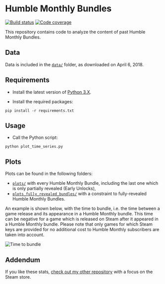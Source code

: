 # Humble Monthly Bundles

[![Build status][Build image]][Build]
[![Code coverage][Codecov image]][Codecov]

  [Build]: <https://github.com/woctezuma/humble-monthly/actions>
  [Build image]: <https://github.com/woctezuma/humble-monthly/workflows/Python application/badge.svg?branch=master>

  [PyUp]: https://pyup.io/repos/github/woctezuma/humble-monthly/
  [Dependency image]: https://pyup.io/repos/github/woctezuma/humble-monthly/shield.svg
  [Python3 image]: https://pyup.io/repos/github/woctezuma/humble-monthly/python-3-shield.svg

  [Codecov]: https://codecov.io/gh/woctezuma/humble-monthly
  [Codecov image]: https://codecov.io/gh/woctezuma/humble-monthly/branch/master/graph/badge.svg

This repository contains code to analyze the content of past Humble Monthly Bundles.

## Data ##

Data is included in the [`data/`](data/) folder, as downloaded on April 6, 2018.

## Requirements ##

- Install the latest version of [Python 3.X](https://www.python.org/downloads/).

- Install the required packages:

```
pip install -r requirements.txt
```

## Usage ##

- Call the Python script:

```
python plot_time_series.py
```

## Plots ##

Plots can be found in the following folders:
 * [`plots/`](https://github.com/woctezuma/humble-monthly/wiki/Partially-Revealed) with every Humble Monthly Bundle, including the last one which is only partially revealed (Early Unlocks),
 * [`plots_fully_revealed_bundles/`](https://github.com/woctezuma/humble-monthly/wiki/Completely-Revealed) with a constraint to fully-revealed Humble Monthly Bundles.  

An example is shown below, with the time to bundle, i.e. the time between a game release and its appearance in a Humble Monthly bundle. This time can be negative for a game which is released on Steam after it appeared in a Humble Monthly bundle. Please note that only games for which Steam keys are provided for no additional cost to Humble Monthly subscribers are taken into account. 

![Time to bundle](https://github.com/woctezuma/humble-monthly/wiki/plots/time_to_bundle__in_years_.png)

## Addendum

If you like these stats, [check out my other repository](https://github.com/woctezuma/steam-api) with a focus on the Steam store.

